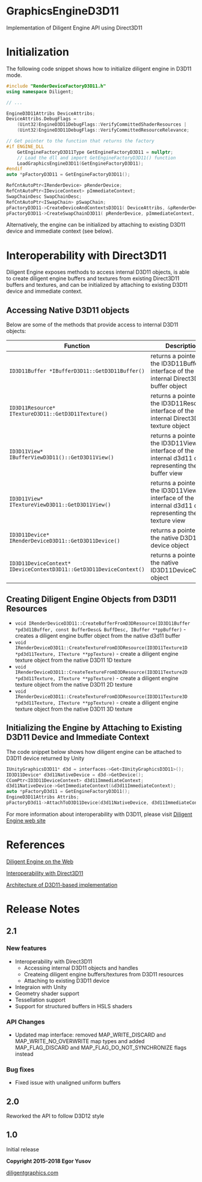 
# GraphicsEngineD3D11

Implementation of Diligent Engine API using Direct3D11

# Initialization

The following code snippet shows how to initialize diligent engine in D3D11 mode.

```cpp
#include "RenderDeviceFactoryD3D11.h"
using namespace Diligent;

// ... 

EngineD3D11Attribs DeviceAttribs;
DeviceAttribs.DebugFlags = 
    (Uint32)EngineD3D11DebugFlags::VerifyCommittedShaderResources |
    (Uint32)EngineD3D11DebugFlags::VerifyCommittedResourceRelevance;

// Get pointer to the function that returns the factory
#if ENGINE_DLL
    GetEngineFactoryD3D11Type GetEngineFactoryD3D11 = nullptr;
    // Load the dll and import GetEngineFactoryD3D11() function
    LoadGraphicsEngineD3D11(GetEngineFactoryD3D11);
#endif
auto *pFactoryD3D11 = GetEngineFactoryD3D11();

RefCntAutoPtr<IRenderDevice> pRenderDevice;
RefCntAutoPtr<IDeviceContext> pImmediateContext;
SwapChainDesc SwapChainDesc;
RefCntAutoPtr<ISwapChain> pSwapChain;
pFactoryD3D11->CreateDeviceAndContextsD3D11( DeviceAttribs, &pRenderDevice, &pImmediateContext, 0 );
pFactoryD3D11->CreateSwapChainD3D11( pRenderDevice, pImmediateContext, SwapChainDesc, hWnd, &pSwapChain );
```

Alternatively, the engine can be initialized by attaching to existing D3D11 device and immediate context (see below).

# Interoperability with Direct3D11

Diligent Engine exposes methods to access internal D3D11 objects, is able to create diligent engine buffers 
and textures from existing Direct3D11 buffers and textures, and can be initialized by attaching to existing D3D11 
device and immediate context.

## Accessing Native D3D11 objects

Below are some of the methods that provide access to internal D3D11 objects:

|                              Function                                       |                              Description                                                                      |
|-----------------------------------------------------------------------------|---------------------------------------------------------------------------------------------------------------|
| `ID3D11Buffer *IBufferD3D11::GetD3D11Buffer()`                              | returns a pointer to the ID3D11Buffer interface of the internal Direct3D11 buffer object                      |
| `ID3D11Resource* ITextureD3D11::GetD3D11Texture()`                          | returns a pointer to the ID3D11Resource interface of the internal Direct3D11 texture object                   |
| `ID3D11View* IBufferViewD3D11()::GetD3D11View()`                            | returns a pointer to the ID3D11View interface of the internal d3d11 object representing the buffer view       |
| `ID3D11View* ITextureViewD3D11::GetD3D11View()`                             | returns a pointer to the ID3D11View interface of the internal d3d11 object representing the texture view      |
| `ID3D11Device* IRenderDeviceD3D11::GetD3D11Device()`                        | returns a pointer to the native D3D11 device object                                                           |
| `ID3D11DeviceContext* IDeviceContextD3D11::GetD3D11DeviceContext()`         | returns a pointer to the native ID3D11DeviceContext object                                                    |

## Creating Diligent Engine Objects from D3D11 Resources

* `void IRenderDeviceD3D11::CreateBufferFromD3DResource(ID3D11Buffer *pd3d11Buffer, const BufferDesc& BuffDesc, IBuffer **ppBuffer)` - 
   creates a diligent engine buffer object from the native d3d11 buffer
* `void IRenderDeviceD3D11::CreateTextureFromD3DResource(ID3D11Texture1D *pd3d11Texture, ITexture **ppTexture)` - 
   create a diligent engine texture object from the native D3D11 1D texture
* `void IRenderDeviceD3D11::CreateTextureFromD3DResource(ID3D11Texture2D *pd3d11Texture, ITexture **ppTexture)` - 
   create a diligent engine texture object from the native D3D11 2D texture
* `void IRenderDeviceD3D11::CreateTextureFromD3DResource(ID3D11Texture3D *pd3d11Texture, ITexture **ppTexture)` - 
   create a diligent engine texture object from the native D3D11 3D texture

## Initializing the Engine by Attaching to Existing D3D11 Device and Immediate Context

The code snippet below shows how diligent engine can be attached to D3D11 device returned by Unity

```cpp
IUnityGraphicsD3D11* d3d = interfaces->Get<IUnityGraphicsD3D11>();
ID3D11Device* d3d11NativeDevice = d3d->GetDevice();
CComPtr<ID3D11DeviceContext> d3d11ImmediateContext;
d3d11NativeDevice->GetImmediateContext(&d3d11ImmediateContext);
auto *pFactoryD3d11 = GetEngineFactoryD3D11();
EngineD3D11Attribs Attribs;
pFactoryD3d11->AttachToD3D11Device(d3d11NativeDevice, d3d11ImmediateContext, Attribs, &m_Device, &m_Context, 0);
```

For more information about interoperability with D3D11, please visit [Diligent Engine web site](http://diligentgraphics.com/diligent-engine/native-api-interoperability/direct3d11-interoperability/)

# References

[Diligent Engine on the Web](http://diligentgraphics.com/diligent-engine)

[Interoperability with Direct3D11](http://diligentgraphics.com/diligent-engine/native-api-interoperability/direct3d11-interoperability/)

[Architecture of D3D11-based implementation](http://diligentgraphics.com/diligent-engine/architecture/d3d11)

# Release Notes

## 2.1

### New features

* Interoperability with Direct3D11
  - Accessing internal D3D11 objects and handles
  - Createing diligent engine buffers/textures from D3D11 resources
  - Attaching to existing D3D11 device
* Integraion with Unity
* Geometry shader support
* Tessellation support
* Support for structured buffers in HSLS shaders

### API Changes

* Updated map interface: removed MAP_WRITE_DISCARD and MAP_WRITE_NO_OVERWRITE map types and added MAP_FLAG_DISCARD and MAP_FLAG_DO_NOT_SYNCHRONIZE flags instead

### Bug fixes

* Fixed issue with unaligned uniform buffers

## 2.0

Reworked the API to follow D3D12 style

## 1.0

Initial release



**Copyright 2015-2018 Egor Yusov**

[diligentgraphics.com](http://diligentgraphics.com)